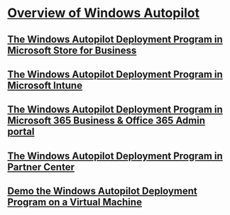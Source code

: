 # [Overview of Windows Autopilot](windows-10-autopilot.md)

## [The Windows Autopilot Deployment Program in Microsoft Store for Business](https://docs.microsoft.com/microsoft-store/add-profile-to-devices#manage-autopilot-deployment-profiles)
## [The Windows Autopilot Deployment Program in Microsoft Intune](https://docs.microsoft.com/intune/enrollment-autopilot)
## [The Windows Autopilot Deployment Program in Microsoft 365 Business & Office 365 Admin portal](https://support.office.com/article/Create-and-edit-Autopilot-profiles-5cf7139e-cfa1-4765-8aad-001af1c74faa)
## [The Windows Autopilot Deployment Program in Partner Center](https://msdn.microsoft.com/partner-center/autopilot)
## [Demo the Windows Autopilot Deployment Program on a Virtual Machine](windows-10-autopilot-demo-vm.md)

